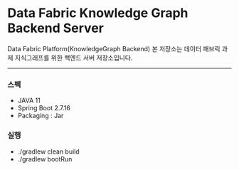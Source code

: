 # Data Fabric Knowledge Graph Backend Server
Data Fabric Platform(KnowledgeGraph Backend)
본 저장소는 데이터 패브릭 과제 지식그래프를 위한 백엔드 서버 저장소입니다.

---

### 스펙
+ JAVA 11
+ Spring Boot 2.7.16
+ Packaging : Jar

### 실행
+ ./gradlew clean build
+ ./gradlew bootRun
